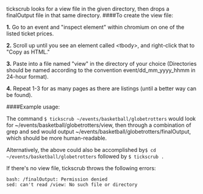 tickscrub looks for a view file in the given directory, then drops a finalOutput file in that same directory.
####To create the view file:

**1.** Go to an event and "inspect element" within chromium on one of the listed ticket prices.

**2.** Scroll up until you see an element called &lt;tbody&gt;, and right-click that to "Copy as HTML."

**3.** Paste into a file named "view" in the directory of your choice (Directories should be named according to the convention event/dd_mm_yyyy_hhmm in 24-hour format).

**4.** Repeat 1-3 for as many pages as there are listings (until a better way can be found).

####Example usage:

The command ```$ tickscrub ~/events/basketball/globetrotters```
would look for ~/events/basketball/globetrotters/view, then through a combination of grep and sed
would output ~/events/basketball/globetrotters/finalOutput, which should be more human-readable.

Alternatively, the above could also be accomplished by```$ cd ~/events/basketball/globetrotters``` followed by ```$ tickscrub .```

If there's no view file, tickscrub throws the following errors:

	bash: /finalOutput: Permission denied
	sed: can't read /view: No such file or directory

